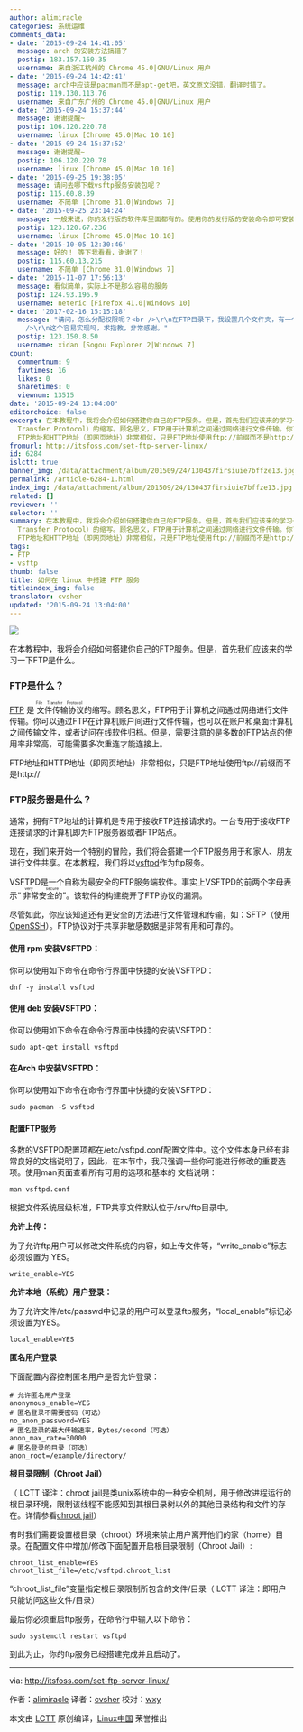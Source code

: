 ```yaml
---
author: alimiracle
categories: 系统运维
comments_data:
- date: '2015-09-24 14:41:05'
  message: arch 的安装方法搞错了
  postip: 183.157.160.35
  username: 来自浙江杭州的 Chrome 45.0|GNU/Linux 用户
- date: '2015-09-24 14:42:41'
  message: arch中应该是pacman而不是apt-get吧，英文原文没错，翻译时错了。
  postip: 119.130.113.76
  username: 来自广东广州的 Chrome 45.0|GNU/Linux 用户
- date: '2015-09-24 15:37:44'
  message: 谢谢提醒~
  postip: 106.120.220.78
  username: linux [Chrome 45.0|Mac 10.10]
- date: '2015-09-24 15:37:52'
  message: 谢谢提醒~
  postip: 106.120.220.78
  username: linux [Chrome 45.0|Mac 10.10]
- date: '2015-09-25 19:38:05'
  message: 请问去哪下载vsftp服务安装包呢？
  postip: 115.60.8.39
  username: 不简单 [Chrome 31.0|Windows 7]
- date: '2015-09-25 23:14:24'
  message: 一般来说，你的发行版的软件库里面都有的。使用你的发行版的安装命令即可安装。
  postip: 123.120.67.236
  username: linux [Chrome 45.0|Mac 10.10]
- date: '2015-10-05 12:30:46'
  message: 好的！ 等下我看看，谢谢了！
  postip: 115.60.13.215
  username: 不简单 [Chrome 31.0|Windows 7]
- date: '2015-11-07 17:56:13'
  message: 看似简单，实际上不是那么容易的服务
  postip: 124.93.196.9
  username: neteric [Firefox 41.0|Windows 10]
- date: '2017-02-16 15:15:18'
  message: "请问，怎么分配权限呢？<br />\r\n在FTP目录下，我设置几个文件夹，有一个超级用户权限可以查看所有文件内容；针对某一文件夹，有一个用户权限可以实现对文件内容进行修改，另一用户只能看，不能随意改动。<br
    />\r\n这个容易实现吗，求指教，非常感谢。"
  postip: 123.150.8.50
  username: xidan [Sogou Explorer 2|Windows 7]
count:
  commentnum: 9
  favtimes: 16
  likes: 0
  sharetimes: 0
  viewnum: 13515
date: '2015-09-24 13:04:00'
editorchoice: false
excerpt: 在本教程中，我将会介绍如何搭建你自己的FTP服务。但是，首先我们应该来的学习一下FTP是什么。 FTP是什么？ FTP 是文件传输协议（File
  Transfer Protocol）的缩写。顾名思义，FTP用于计算机之间通过网络进行文件传输。你可以通过FTP在计算机账户间进行文件传输，也可以在账户和桌面计算机之间传输文件，或者访问在线软件归档。但是，需要注意的是多数的FTP站点的使用率非常高，可能需要多次重连才能连接上。
  FTP地址和HTTP地址（即网页地址）非常相似，只是FTP地址使用ftp://前缀而不是http:// FTP服务器是什么？ 通常，拥有FTP地址的计算
fromurl: http://itsfoss.com/set-ftp-server-linux/
id: 6284
islctt: true
banner_img: /data/attachment/album/201509/24/130437firsiuie7bffze13.jpg
permalink: /article-6284-1.html
index_img: /data/attachment/album/201509/24/130437firsiuie7bffze13.jpg.thumb.jpg
related: []
reviewer: ''
selector: ''
summary: 在本教程中，我将会介绍如何搭建你自己的FTP服务。但是，首先我们应该来的学习一下FTP是什么。 FTP是什么？ FTP 是文件传输协议（File
  Transfer Protocol）的缩写。顾名思义，FTP用于计算机之间通过网络进行文件传输。你可以通过FTP在计算机账户间进行文件传输，也可以在账户和桌面计算机之间传输文件，或者访问在线软件归档。但是，需要注意的是多数的FTP站点的使用率非常高，可能需要多次重连才能连接上。
  FTP地址和HTTP地址（即网页地址）非常相似，只是FTP地址使用ftp://前缀而不是http:// FTP服务器是什么？ 通常，拥有FTP地址的计算
tags:
- FTP
- vsftp
thumb: false
title: 如何在 linux 中搭建 FTP 服务
titleindex_img: false
translator: cvsher
updated: '2015-09-24 13:04:00'
---
```


![](/data/attachment/album/201509/24/130437firsiuie7bffze13.jpg)


在本教程中，我将会介绍如何搭建你自己的FTP服务。但是，首先我们应该来的学习一下FTP是什么。


### FTP是什么？


[FTP](https://en.wikipedia.org/wiki/File_Transfer_Protocol) 是<ruby> 文件传输协议 <rp>  （ </rp> <rt>  File Transfer Protocol </rt> <rp>  ） </rp></ruby>的缩写。顾名思义，FTP用于计算机之间通过网络进行文件传输。你可以通过FTP在计算机账户间进行文件传输，也可以在账户和桌面计算机之间传输文件，或者访问在线软件归档。但是，需要注意的是多数的FTP站点的使用率非常高，可能需要多次重连才能连接上。


FTP地址和HTTP地址（即网页地址）非常相似，只是FTP地址使用ftp://前缀而不是http://


### FTP服务器是什么？


通常，拥有FTP地址的计算机是专用于接收FTP连接请求的。一台专用于接收FTP连接请求的计算机即为FTP服务器或者FTP站点。


现在，我们来开始一个特别的冒险，我们将会搭建一个FTP服务用于和家人、朋友进行文件共享。在本教程，我们将以[vsftpd](https://security.appspot.com/vsftpd.html)作为ftp服务。


VSFTPD是一个自称为最安全的FTP服务端软件。事实上VSFTPD的前两个字母表示“<ruby> 非常安全的 <rp>  （ </rp> <rt>  very secure </rt> <rp>  ） </rp></ruby>”。该软件的构建绕开了FTP协议的漏洞。


尽管如此，你应该知道还有更安全的方法进行文件管理和传输，如：SFTP（使用[OpenSSH](http://www.openssh.com/)）。FTP协议对于共享非敏感数据是非常有用和可靠的。


#### 使用 rpm 安装VSFTPD：


你可以使用如下命令在命令行界面中快捷的安装VSFTPD：



```
dnf -y install vsftpd

```

#### 使用 deb 安装VSFTPD：


你可以使用如下命令在命令行界面中快捷的安装VSFTPD：



```
sudo apt-get install vsftpd

```

#### 在Arch 中安装VSFTPD：


你可以使用如下命令在命令行界面中快捷的安装VSFTPD：



```
sudo pacman -S vsftpd

```

#### 配置FTP服务


多数的VSFTPD配置项都在/etc/vsftpd.conf配置文件中。这个文件本身已经有非常良好的文档说明了，因此，在本节中，我只强调一些你可能进行修改的重要选项。使用man页面查看所有可用的选项和基本的 文档说明：



```
man vsftpd.conf

```

根据文件系统层级标准，FTP共享文件默认位于/srv/ftp目录中。


**允许上传：**


为了允许ftp用户可以修改文件系统的内容，如上传文件等，“write\_enable”标志必须设置为 YES。



```
write_enable=YES

```

**允许本地（系统）用户登录：**


为了允许文件/etc/passwd中记录的用户可以登录ftp服务，“local\_enable”标记必须设置为YES。



```
local_enable=YES

```

**匿名用户登录**


下面配置内容控制匿名用户是否允许登录：



```
# 允许匿名用户登录
anonymous_enable=YES
# 匿名登录不需要密码（可选）
no_anon_password=YES
# 匿名登录的最大传输速率，Bytes/second（可选）
anon_max_rate=30000
# 匿名登录的目录（可选）
anon_root=/example/directory/

```

**根目录限制（Chroot Jail）**


（ LCTT 译注：chroot jail是类unix系统中的一种安全机制，用于修改进程运行的根目录环境，限制该线程不能感知到其根目录树以外的其他目录结构和文件的存在。详情参看[chroot jail](https://zh.wikipedia.org/wiki/Chroot)）


有时我们需要设置根目录（chroot）环境来禁止用户离开他们的家（home）目录。在配置文件中增加/修改下面配置开启根目录限制（Chroot Jail）:



```
chroot_list_enable=YES 
chroot_list_file=/etc/vsftpd.chroot_list

```

“chroot\_list\_file”变量指定根目录限制所包含的文件/目录（ LCTT 译注：即用户只能访问这些文件/目录）


最后你必须重启ftp服务，在命令行中输入以下命令：



```
sudo systemctl restart vsftpd

```

到此为止，你的ftp服务已经搭建完成并且启动了。




---


via: <http://itsfoss.com/set-ftp-server-linux/>


作者：[alimiracle](http://itsfoss.com/author/ali/) 译者：[cvsher](https://github.com/cvsher) 校对：[wxy](https://github.com/wxy)


本文由 [LCTT](https://github.com/LCTT/TranslateProject) 原创编译，[Linux中国](https://linux.cn/) 荣誉推出